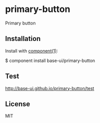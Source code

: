 primary-button
==========

Primary button

## Installation
Install with [component(1)](http://component.io):

  $ component install base-ui/primary-button

## Test
http://base-ui.github.io/primary-button/test   

## License
MIT
